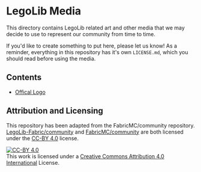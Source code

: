 # LegoLib Media
This directory contains LegoLib related art and other media that we may decide to use to represent our community from time to time.

If you'd like to create something to put here, please let us know!
As a reminder, everything in this repository has it's own `LICENSE.md`, which you should read before using the media.

## Contents
- [Offical Logo](https://github.com/LegoLib-Fabric/community/tree/main/media/legolib-logo)

## Attribution and Licensing  
This repository has been adapted from the FabricMC/community repository.  
[LegoLib-Fabric/community](https://github.com/LegoLib-Fabric/community) and [FabricMC/community](https://github.com/FabricMC/community) are both licensed under the [CC-BY 4.0](https://creativecommons.org/licenses/by/4.0/) license.  

[![CC-BY 4.0](https://i.creativecommons.org/l/by/4.0/80x15.png)](http://creativecommons.org/licenses/by/4.0/)  
This work is licensed under a [Creative Commons Attribution 4.0 International](http://creativecommons.org/licenses/by/4.0/) License.
